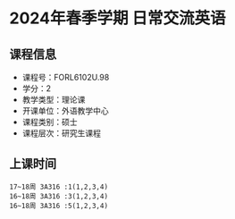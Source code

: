 # 2024年春季学期 日常交流英语 






## 课程信息

- 课程号：FORL6102U.98
- 学分：2
- 教学类型：理论课
- 开课单位：外语教学中心
- 课程类别：硕士
- 课程层次：研究生课程

## 上课时间

```
17~18周 3A316 :1(1,2,3,4)
16~18周 3A316 :3(1,2,3,4)
16~18周 3A316 :5(1,2,3,4)
```

